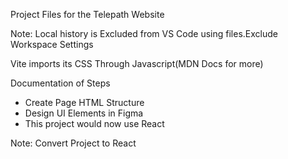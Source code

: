 Project Files for the Telepath Website

Note:
Local history is Excluded from VS Code using files.Exclude Workspace Settings

Vite imports its CSS Through Javascript(MDN Docs for more)


Documentation of Steps
- Create Page HTML Structure
- Design UI Elements in Figma
- This project would now use React

Note: Convert Project to React
